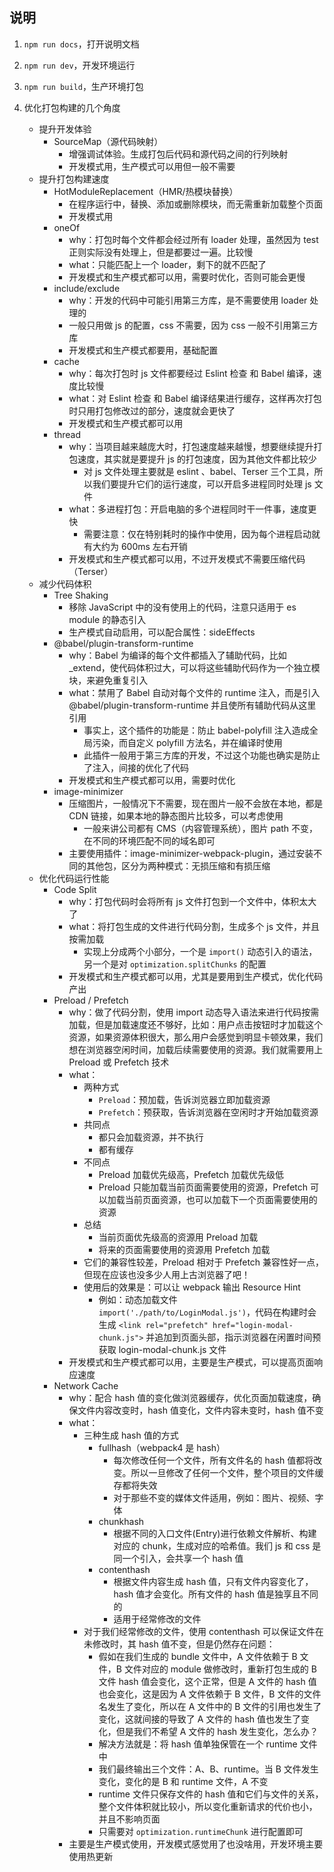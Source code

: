 ## 说明

1. `npm run docs`，打开说明文档

2. `npm run dev`，开发环境运行

3. `npm run build`，生产环境打包

4. 优化打包构建的几个角度
   - 提升开发体验
     - SourceMap（源代码映射）
       - 增强调试体验。生成打包后代码和源代码之间的行列映射
       - 开发模式用，生产模式可以用但一般不需要
   - 提升打包构建速度
     - HotModuleReplacement（HMR/热模块替换）
       - 在程序运行中，替换、添加或删除模块，而无需重新加载整个页面
       - 开发模式用
     - oneOf
       - why：打包时每个文件都会经过所有 loader 处理，虽然因为 test 正则实际没有处理上，但是都要过一遍。比较慢
       - what：只能匹配上一个 loader，剩下的就不匹配了
       - 开发模式和生产模式都可以用，需要时优化，否则可能会更慢
     - include/exclude
       - why：开发的代码中可能引用第三方库，是不需要使用 loader 处理的
       - 一般只用做 js 的配置，css 不需要，因为 css 一般不引用第三方库
       - 开发模式和生产模式都要用，基础配置
     - cache
       - why：每次打包时 js 文件都要经过 Eslint 检查 和 Babel 编译，速度比较慢
       - what：对 Eslint 检查 和 Babel 编译结果进行缓存，这样再次打包时只用打包修改过的部分，速度就会更快了
       - 开发模式和生产模式都可以用
     - thread
       - why：当项目越来越庞大时，打包速度越来越慢，想要继续提升打包速度，其实就是要提升 js 的打包速度，因为其他文件都比较少
         - 对 js 文件处理主要就是 eslint 、babel、Terser 三个工具，所以我们要提升它们的运行速度，可以开启多进程同时处理 js 文件
       - what：多进程打包：开启电脑的多个进程同时干一件事，速度更快
         - 需要注意：仅在特别耗时的操作中使用，因为每个进程启动就有大约为 600ms 左右开销
       - 开发模式和生产模式都可以用，不过开发模式不需要压缩代码（Terser）
   - 减少代码体积
     - Tree Shaking
       - 移除 JavaScript 中的没有使用上的代码，注意只适用于 es module 的静态引入
       - 生产模式自动启用，可以配合属性：sideEffects
     - @babel/plugin-transform-runtime
       - why：Babel 为编译的每个文件都插入了辅助代码，比如 _extend，使代码体积过大，可以将这些辅助代码作为一个独立模块，来避免重复引入
       - what：禁用了 Babel 自动对每个文件的 runtime 注入，而是引入 @babel/plugin-transform-runtime 并且使所有辅助代码从这里引用
         - 事实上，这个插件的功能是：防止 babel-polyfill 注入造成全局污染，而自定义 polyfill 方法名，并在编译时使用
         - 此插件一般用于第三方库的开发，不过这个功能也确实是防止了注入，间接的优化了代码
       - 开发模式和生产模式都可以用，需要时优化
     - image-minimizer
       - 压缩图片，一般情况下不需要，现在图片一般不会放在本地，都是 CDN 链接，如果本地的静态图片比较多，可以考虑使用
         - 一般来讲公司都有 CMS（内容管理系统），图片 path 不变，在不同的环境匹配不同的域名即可
       - 主要使用插件：image-minimizer-webpack-plugin，通过安装不同的其他包，区分为两种模式：无损压缩和有损压缩
   - 优化代码运行性能
     - Code Split
       - why：打包代码时会将所有 js 文件打包到一个文件中，体积太大了
       - what：将打包生成的文件进行代码分割，生成多个 js 文件，并且按需加载
         - 实现上分成两个小部分，一个是 `import()` 动态引入的语法，另一个是对 `optimization.splitChunks` 的配置
       - 开发模式和生产模式都可以用，尤其是要用到生产模式，优化代码产出
     - Preload / Prefetch
       - why：做了代码分割，使用 import 动态导入语法来进行代码按需加载，但是加载速度还不够好，比如：用户点击按钮时才加载这个资源，如果资源体积很大，那么用户会感觉到明显卡顿效果，我们想在浏览器空闲时间，加载后续需要使用的资源。我们就需要用上 Preload 或 Prefetch 技术
       - what：
         - 两种方式
           - `Preload`：预加载，告诉浏览器立即加载资源
           - `Prefetch`：预获取，告诉浏览器在空闲时才开始加载资源
         - 共同点
           - 都只会加载资源，并不执行
           - 都有缓存
         - 不同点
           - Preload 加载优先级高，Prefetch 加载优先级低
           - Preload 只能加载当前页面需要使用的资源，Prefetch 可以加载当前页面资源，也可以加载下一个页面需要使用的资源
         - 总结
           - 当前页面优先级高的资源用 Preload 加载
           - 将来的页面需要使用的资源用 Prefetch 加载
         - 它们的兼容性较差，Preload 相对于 Prefetch 兼容性好一点，但现在应该也没多少人用上古浏览器了吧！
         - 使用后的效果是：可以让 webpack 输出 Resource Hint
           - 例如：动态加载文件 `import('./path/to/LoginModal.js')`，代码在构建时会生成 `<link rel="prefetch" href="login-modal-chunk.js">` 并追加到页面头部，指示浏览器在闲置时间预获取 login-modal-chunk.js 文件
       - 开发模式和生产模式都可以用，主要是生产模式，可以提高页面响应速度
     - Network Cache
       - why：配合 hash 值的变化做浏览器缓存，优化页面加载速度，确保文件内容改变时，hash 值变化，文件内容未变时，hash 值不变
       - what：
         - 三种生成 hash 值的方式
           - fullhash（webpack4 是 hash）
             - 每次修改任何一个文件，所有文件名的 hash 值都将改变。所以一旦修改了任何一个文件，整个项目的文件缓存都将失效
             - 对于那些不变的媒体文件适用，例如：图片、视频、字体
           - chunkhash
             - 根据不同的入口文件(Entry)进行依赖文件解析、构建对应的 chunk，生成对应的哈希值。我们 js 和 css 是同一个引入，会共享一个 hash 值
           - contenthash
             - 根据文件内容生成 hash 值，只有文件内容变化了，hash 值才会变化。所有文件的 hash 值是独享且不同的
             - 适用于经常修改的文件
         - 对于我们经常修改的文件，使用 contenthash 可以保证文件在未修改时，其 hash 值不变，但是仍然存在问题：
           - 假如在我们生成的 bundle 文件中，A 文件依赖于 B 文件，B 文件对应的 module 做修改时，重新打包生成的 B 文件 hash 值会变化，这个正常，但是 A 文件的 hash 值也会变化，这是因为 A 文件依赖于 B 文件，B 文件的文件名发生了变化，所以在 A 文件中的 B 文件的引用也发生了变化，这就间接的导致了 A 文件的 hash 值也发生了变化，但是我们不希望 A 文件的 hash 发生变化，怎么办？
           - 解决方法就是：将 hash 值单独保管在一个 runtime 文件中
           - 我们最终输出三个文件：A、B、runtime。当 B 文件发生变化，变化的是 B 和 runtime 文件，A 不变
           - runtime 文件只保存文件的 hash 值和它们与文件的关系，整个文件体积就比较小，所以变化重新请求的代价也小，并且不影响页面
           - 只需要对 `optimization.runtimeChunk` 进行配置即可
       - 主要是生产模式使用，开发模式感觉用了也没啥用，开发环境主要使用热更新


